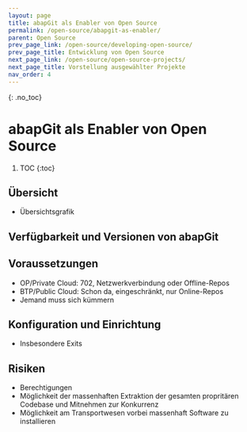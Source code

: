 ```yaml
---
layout: page
title: abapGit als Enabler von Open Source
permalink: /open-source/abapgit-as-enabler/
parent: Open Source
prev_page_link: /open-source/developing-open-source/
prev_page_title: Entwicklung von Open Source
next_page_link: /open-source/open-source-projects/
next_page_title: Vorstellung ausgewählter Projekte
nav_order: 4
---
```


{: .no_toc}
# abapGit als Enabler von Open Source

1. TOC
{:toc}

## Übersicht

- Übersichtsgrafik

## Verfügbarkeit und Versionen von abapGit

## Voraussetzungen

- OP/Private Cloud: 702, Netzwerkverbindung oder Offline-Repos
- BTP/Public Cloud: Schon da, eingeschränkt, nur Online-Repos
- Jemand muss sich kümmern

## Konfiguration und Einrichtung

- Insbesondere Exits

## Risiken

- Berechtigungen
- Möglichkeit der massenhaften Extraktion der gesamten propritären Codebase und Mitnehmen zur Konkurrenz
- Möglichkeit am Transportwesen vorbei massenhaft Software zu installieren

